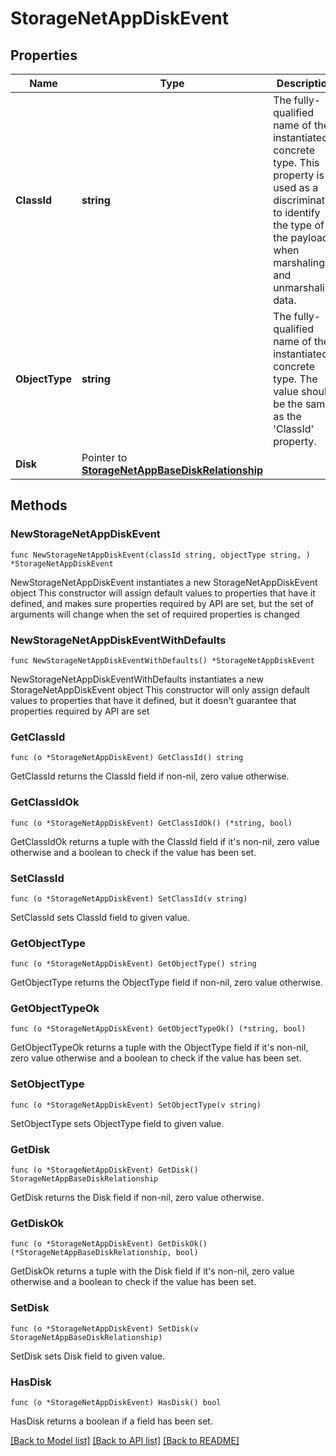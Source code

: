# StorageNetAppDiskEvent

## Properties

Name | Type | Description | Notes
------------ | ------------- | ------------- | -------------
**ClassId** | **string** | The fully-qualified name of the instantiated, concrete type. This property is used as a discriminator to identify the type of the payload when marshaling and unmarshaling data. | [default to "storage.NetAppDiskEvent"]
**ObjectType** | **string** | The fully-qualified name of the instantiated, concrete type. The value should be the same as the &#39;ClassId&#39; property. | [default to "storage.NetAppDiskEvent"]
**Disk** | Pointer to [**StorageNetAppBaseDiskRelationship**](StorageNetAppBaseDiskRelationship.md) |  | [optional] 

## Methods

### NewStorageNetAppDiskEvent

`func NewStorageNetAppDiskEvent(classId string, objectType string, ) *StorageNetAppDiskEvent`

NewStorageNetAppDiskEvent instantiates a new StorageNetAppDiskEvent object
This constructor will assign default values to properties that have it defined,
and makes sure properties required by API are set, but the set of arguments
will change when the set of required properties is changed

### NewStorageNetAppDiskEventWithDefaults

`func NewStorageNetAppDiskEventWithDefaults() *StorageNetAppDiskEvent`

NewStorageNetAppDiskEventWithDefaults instantiates a new StorageNetAppDiskEvent object
This constructor will only assign default values to properties that have it defined,
but it doesn't guarantee that properties required by API are set

### GetClassId

`func (o *StorageNetAppDiskEvent) GetClassId() string`

GetClassId returns the ClassId field if non-nil, zero value otherwise.

### GetClassIdOk

`func (o *StorageNetAppDiskEvent) GetClassIdOk() (*string, bool)`

GetClassIdOk returns a tuple with the ClassId field if it's non-nil, zero value otherwise
and a boolean to check if the value has been set.

### SetClassId

`func (o *StorageNetAppDiskEvent) SetClassId(v string)`

SetClassId sets ClassId field to given value.


### GetObjectType

`func (o *StorageNetAppDiskEvent) GetObjectType() string`

GetObjectType returns the ObjectType field if non-nil, zero value otherwise.

### GetObjectTypeOk

`func (o *StorageNetAppDiskEvent) GetObjectTypeOk() (*string, bool)`

GetObjectTypeOk returns a tuple with the ObjectType field if it's non-nil, zero value otherwise
and a boolean to check if the value has been set.

### SetObjectType

`func (o *StorageNetAppDiskEvent) SetObjectType(v string)`

SetObjectType sets ObjectType field to given value.


### GetDisk

`func (o *StorageNetAppDiskEvent) GetDisk() StorageNetAppBaseDiskRelationship`

GetDisk returns the Disk field if non-nil, zero value otherwise.

### GetDiskOk

`func (o *StorageNetAppDiskEvent) GetDiskOk() (*StorageNetAppBaseDiskRelationship, bool)`

GetDiskOk returns a tuple with the Disk field if it's non-nil, zero value otherwise
and a boolean to check if the value has been set.

### SetDisk

`func (o *StorageNetAppDiskEvent) SetDisk(v StorageNetAppBaseDiskRelationship)`

SetDisk sets Disk field to given value.

### HasDisk

`func (o *StorageNetAppDiskEvent) HasDisk() bool`

HasDisk returns a boolean if a field has been set.


[[Back to Model list]](../README.md#documentation-for-models) [[Back to API list]](../README.md#documentation-for-api-endpoints) [[Back to README]](../README.md)


